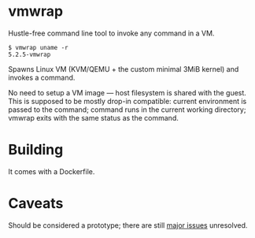 # vmwrap
Hustle-free command line tool to invoke any command in a VM.

```
$ vmwrap uname -r
5.2.5-vmwrap
```

Spawns Linux VM (KVM/QEMU + the custom minimal 3MiB kernel) and invokes a command.

No need to setup a VM image — host filesystem is shared with the guest.
This is supposed to be mostly drop-in compatible:
current environment is passed to the command;
command runs in the current working directory;
vmwrap exits with the same status as the command.

# Building
It comes with a Dockerfile.

# Caveats
Should be considered a prototype;
there are still [major issues](https://github.com/rapidlua/vmwrap/issues?utf8=✓&q=is%3Aissue+is%3Aopen+label%3Ablocker) unresolved.
